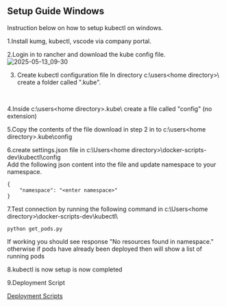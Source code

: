 ## Setup Guide Windows

Instruction below on how to setup kubectl on windows.
<BR>

1.Install kumg, kubectl, vscode via company portal.
<BR>

2.Login in to rancher and download the kube config file. 
![2025-05-13_09-30](https://github.com/user-attachments/assets/ec386fd8-aa1c-4814-b3ab-a107758a0941)
<BR>

3. Create kubectl configuration file
In directory c:\users\<home directory>\ create a folder called ".kube".   
<br>

4.Inside c:\users\<home directory>\.kube\ create a file called "config"  (no extension)
<br>

5.Copy the contents of the file download in step 2 in to c:\users\<home directory>\.kube\config

6.create settings.json file in c:\Users\<home directory>\docker-scripts-dev\kubectl\config\
   Add the following json content into the file and update namespace to your namespace.
```
{
    "namespace": "<enter namespace>"
}
```

7.Test connection by running the following command in c:\Users\<home directory>\docker-scripts-dev\kubectl\
```
python get_pods.py
```
If working you should see response "No resources found in <namespace> namespace." otherwise if pods have already been deployed then will show a list of running pods

8.kubectl is now setup is now completed
<br>

9.Deployment Script 

[Deployment Scripts](./DeploymentScript.md)

